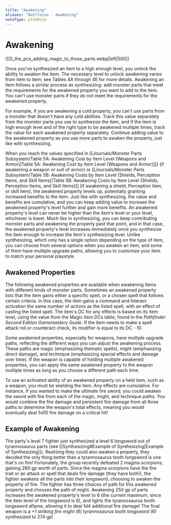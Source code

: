 ```yaml
---
title: "Awakening"
aliases: "Battlezoo - Awakening"
noteType: pf2eRule
---
```


# Awakening
![[5_the_pcs_adding_magic_to_those_parts.webp|left|500]]

Once you've synthesized an item to a high enough level, you unlock the ability to awaken the item. The necessary level to unlock awakening varies from item to item; see Tables 4A through 4E for more details. Awakening an item follows a similar process as synthesizing: add monster parts that meet the requirements for the awakened property you want to add to the item. You can't use monster parts if they do not meet the requirements for the awakened property.

For example, if you are awakening a cold property, you can't use parts from a monster that doesn't have any cold abilities. Track this value separately from the monster parts you use to synthesize the item, and if the item is high enough level and of the right type to be awakened multiple times, track the value for each awakened property separately. Continue adding value to the awakened property as you use more parts to awaken the property, just like with synthesizing.

When you reach the values specified in [[Journals/Monster Parts Subsystem/Table 5A: Awakening Cost by Item Level (Weapons and Armor)|Table 5A: Awakening Cost by Item Level (Weapons and Armor)]]} (if awakening a weapon or suit of armor) or [[Journals/Monster Parts Subsystem/Table 5B: Awakening Costs by Item Level (Shields, Perception Items, and Skill Items)|Table 5B: Awakening Costs by Item Level (Shields, Perception Items, and Skill Items)]] (if awakening a shield, Perception item, or skill item), the awakened property levels up, potentially granting increased benefits to the item. Just like with synthesizing, the value and benefits are cumulative, and you can keep adding value to increase the awakened property's level further and gain more benefits. An awakened property's level can never be higher than the item's level or your level, whichever is lower. Much like in synthesizing, you can keep contributing monster parts and awakening the property past that point, and in that case, the awakened property's level increases immediately once you synthesize the item enough to increase the item's synthesizing level. Unlike synthesizing, which only has a single option depending on the type of item, you can choose from several options when you awaken an item, and some of them have multiple upgrade paths, allowing you to customize your item to match your personal playstyle.

## Awakened Properties
The following awakened properties are available when awakening items with different kinds of monster parts. Sometimes an awakened property lists that the item gains either a specific spell, or a chosen spell that follows certain criteria. In this case, the item gains a command and Interact activation the same number of actions as the listed spell, with an effect of casting the listed spell. The item's DC for any effects is based on its item level, using the value from the Magic Item DCs table, found in the _Pathfinder Second Edition Gamemastery Guide_. If the item needs to make a spell attack roll or counteract check, its modifier is equal to its DC - 10.

Some awakened properties, especially for weapons, have multiple upgrade paths, reflecting the different ways you can adjust the awakening process. These paths are magic (emphasizing thematic spells), might (emphasizing direct damage), and technique (emphasizing special effects and damage over time). If the weapon is capable of holding multiple awakened properties, you can apply the same awakened property to the weapon multiple times as long as you choose a different path each time.

To use an activated ability of an awakened property on a held item, such as a weapon, you must be wielding the item. Any effects are cumulative. For instance, if you wanted to make the ultimate fire sword, you could awaken the sword with fire from each of the magic, might, and technique paths. You would combine the fire damage and persistent fire damage from all three paths to determine the weapon's total effects, meaning you would eventually deal 5d10 fire damage on a critical hit!

## Example of Awakening
The party's level 7 fighter just synthesized a level 6 longsword out of tyrannosaurus parts (see [[Synthesizing#Example of Synthesizing|Example of Synthesizing]]). Realizing they could also awaken a property, they decided the only thing better than a tyrannosaurus tooth longsword is one that's on fire! Fortunately, the group recently defeated 2 magma scorpions, gaining 280 gp worth of parts. Since the magma scorpions have the fire trait or an attack or spell that deals fire damage (they have both!), the fighter awakens all the parts into their longsword, choosing to awaken the property of fire. The fighter has three choices of path for this awakened property and chooses the path of might. Awakening 250 gp of parts increases the awakened property's level to 6 (the current maximum, since the item level of the longsword is 6), and lights the tyrannosaurus tooth longsword aflame, allowing it to deal 1d4 additional fire damage! The final weapon is a _+1 striking fire might (6) tyrannosaurus tooth longsword (6)_ synthesized to 274 gp!